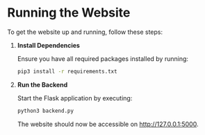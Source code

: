 # Running the Website

To get the website up and running, follow these steps:

1. **Install Dependencies**

   Ensure you have all required packages installed by running:

   ```bash
   pip3 install -r requirements.txt

   ```

2. **Run the Backend**

   Start the Flask application by executing:

   ```bash
   python3 backend.py
   ```

   The website should now be accessible on http://127.0.0.1:5000.
